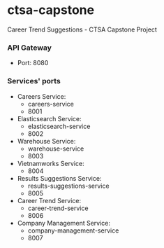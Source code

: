 # ctsa-capstone
Career Trend Suggestions - CTSA Capstone Project

### API Gateway
- Port: 8080

### Services' ports
- Careers Service:
  - careers-service
  - 8001
- Elasticsearch Service: 
  - elasticsearch-service
  - 8002
- Warehouse Service:
  - warehouse-service
  - 8003
- Vietnamworks Service:
  - 8004
- Results Suggestions Service:
  - results-suggestions-service
  - 8005
- Career Trend Service:
  - career-trend-service
  - 8006
- Company Management Service:
  - company-management-service
  - 8007
